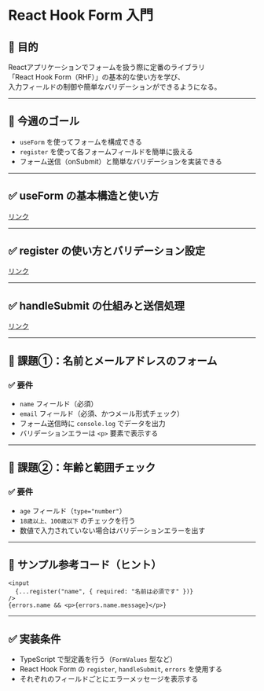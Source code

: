 # React Hook Form 入門

## 🎯 目的

Reactアプリケーションでフォームを扱う際に定番のライブラリ  
「React Hook Form（RHF）」の基本的な使い方を学び、  
入力フィールドの制御や簡単なバリデーションができるようになる。

---

## 🎯 今週のゴール

- `useForm` を使ってフォームを構成できる
- `register` を使って各フォームフィールドを簡単に扱える
- フォーム送信（onSubmit）と簡単なバリデーションを実装できる

---

## ✅ useForm の基本構造と使い方

[リンク](useForm%20の基本構造と使い方.md)  

---

## ✅ register の使い方とバリデーション設定

[リンク](register%20の使い方とバリデーション設定.md)  

---

## ✅ handleSubmit の仕組みと送信処理

[リンク](handleSubmit%20の仕組みと送信処理.md)  

---

## 🔹 課題①：名前とメールアドレスのフォーム

### ✅ 要件

- `name` フィールド（必須）
- `email` フィールド（必須、かつメール形式チェック）
- フォーム送信時に `console.log` でデータを出力
- バリデーションエラーは `<p>` 要素で表示する

---

## 🔹 課題②：年齢と範囲チェック

### ✅ 要件

- `age` フィールド（`type="number"`）
- `18歳以上、100歳以下` のチェックを行う
- 数値で入力されていない場合はバリデーションエラーを出す

---

## 🔸 サンプル参考コード（ヒント）

```tsx
<input
  {...register("name", { required: "名前は必須です" })}
/>
{errors.name && <p>{errors.name.message}</p>}
```

---

## ✅ 実装条件

- TypeScript で型定義を行う（`FormValues` 型など）
- React Hook Form の `register`, `handleSubmit`, `errors` を使用する
- それぞれのフィールドごとにエラーメッセージを表示する